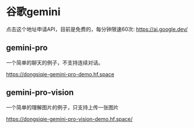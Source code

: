 # 谷歌gemini

点击这个地址申请API，目前是免费的，每分钟限速60次: https://ai.google.dev/

## gemini-pro

一个简单的聊天的例子，不支持连续对话。

https://dongsiqie-gemini-pro-demo.hf.space

## gemini-pro-vision

一个简单的理解图片的例子，只支持上传一张图片

https://dongsiqie-gemini-pro-vision-demo.hf.space/

